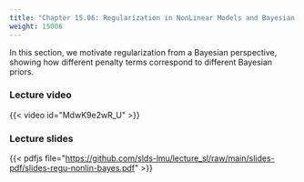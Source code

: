 ```yaml
---
title: "Chapter 15.06: Regularization in NonLinear Models and Bayesian Priors"
weight: 15006
---
```

In this section, we motivate regularization from a Bayesian perspective, showing how different penalty terms correspond to different Bayesian priors.

<!--more-->

### Lecture video

{{< video id="MdwK9e2wR_U" >}}

### Lecture slides

{{< pdfjs file="https://github.com/slds-lmu/lecture_sl/raw/main/slides-pdf/slides-regu-nonlin-bayes.pdf" >}}
